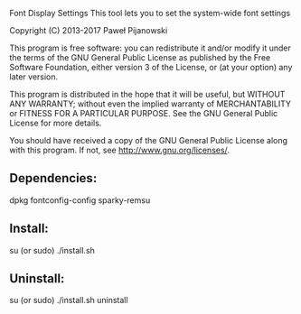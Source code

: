 Font Display Settings
This tool lets you to set the system-wide font settings

Copyright (C) 2013-2017 Paweł Pijanowski

This program is free software: you can redistribute it and/or modify
it under the terms of the GNU General Public License as published by
the Free Software Foundation, either version 3 of the License, or
(at your option) any later version.

This program is distributed in the hope that it will be useful,
but WITHOUT ANY WARRANTY; without even the implied warranty of
MERCHANTABILITY or FITNESS FOR A PARTICULAR PURPOSE.  See the
GNU General Public License for more details.

You should have received a copy of the GNU General Public License
along with this program.  If not, see <http://www.gnu.org/licenses/>.

Dependencies:
-------------
dpkg
fontconfig-config
sparky-remsu

Install:
-------------
su (or sudo) 
./install.sh

Uninstall:
-------------
su (or sudo)
./install.sh uninstall
